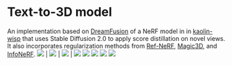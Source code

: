 # Text-to-3D model

An implementation based on [DreamFusion](https://dreamfusion3d.github.io) of a NeRF model in in [kaolin-wisp](https://github.com/NVIDIAGameWorks/kaolin-wisp) that uses Stable Diffusion 2.0 to apply score distillation on novel views.
It also incorporates regularization methods from [Ref-NeRF](https://arxiv.org/abs/2112.03907), [Magic3D](https://deepimagination.cc/Magic3D/), and [InfoNeRF](https://arxiv.org/abs/2112.15399).
![](/media/bday_cake_1.png) | ![](/media/bday_cake_2.png) | ![](/media/bday_cake_3.png) | ![](/media/bday_cake_4.png)
![](/media/bday_cake_1_normals.png)
![](/media/burger_1.png)
![](/media/burger_2.png)
![](/media/burger_3.png)
